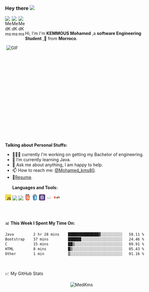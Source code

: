 ### Hey there <img src="https://media.giphy.com/media/hvRJCLFzcasrR4ia7z/giphy.gif" width="25px">

<a href="https://www.linkedin.com/in/mohamed-kemmous-2b8600194/">
  <img align="left" alt="MedKms" width="22px" src="https://raw.githubusercontent.com/peterthehan/peterthehan/master/assets/linkedin.svg" />
</a>
<a href="https://www.instagram.com/mohamed_kms80/">
  <img align="left" alt="MedKms" width="22px" src="https://upload.wikimedia.org/wikipedia/commons/thumb/e/e7/Instagram_logo_2016.svg/132px-Instagram_logo_2016.svg.png" />
</a>
<a href="https://www.hackerrank.com/medmidelt">
  <img align="left" alt="MedKms" width="22px" src="https://cdn.worldvectorlogo.com/logos/hackerrank.svg" />
</a>

<br />
<br />

Hi, I'm I'm **KEMMOUS Mohamed** ,a **software Engineering Student** ,🚀 from **Morroco**.

  <img align="right" alt="GIF" src="https://github.com/abhisheknaiidu/abhisheknaiidu/blob/master/code.gif?raw=true" width="500" height="320" />
  
<br />
<br />
  
**Talking about Personal Stuffs:**

- 👨🏽‍💻 currently I'm working on getting my Bachelor of engineering.
- 🌱 I’m currently learning Java.
- 💬 Ask me about anything, I am happy to help.
- 📫 How to reach me: [@Mohamed_kms80](https://www.instagram.com/mohamed_kms80).
- 📝[Resume](https://drive.google.com/file/d/12j9kG_xh2qJsny2NuvwX9bFcqLjK2MJ0/view?usp=sharing).
  <br />
  <br />
  **Languages and Tools:**

<code><img height="20" src="https://raw.githubusercontent.com/github/explore/80688e429a7d4ef2fca1e82350fe8e3517d3494d/topics/javascript/javascript.png"></code>
<code><img height="20" src="https://upload.wikimedia.org/wikipedia/fr/thumb/2/2e/Java_Logo.svg/1200px-Java_Logo.svg.png"></code>
<code><img height="20" src="https://seeklogo.com/images/C/c-programming-language-logo-9B32D017B1-seeklogo.com.png"></code>
<code><img height="20" src="https://raw.githubusercontent.com/github/explore/80688e429a7d4ef2fca1e82350fe8e3517d3494d/topics/html/html.png"></code>
<code><img height="20" src="https://raw.githubusercontent.com/github/explore/80688e429a7d4ef2fca1e82350fe8e3517d3494d/topics/css/css.png"></code>
<code><img height="20" src="https://raw.githubusercontent.com/github/explore/80688e429a7d4ef2fca1e82350fe8e3517d3494d/topics/bootstrap/bootstrap.png"></code>
<code><img height="20" src="https://raw.githubusercontent.com/github/explore/80688e429a7d4ef2fca1e82350fe8e3517d3494d/topics/mysql/mysql.png"></code>
<code><img height="20" src="https://raw.githubusercontent.com/github/explore/80688e429a7d4ef2fca1e82350fe8e3517d3494d/topics/git/git.png"></code>

<br />
<br />

📊 **This Week I Spent My Time On:**

<!--START_SECTION:waka-->

```text
Java         2 hr 28 mins    ██████████████▓░░░░░░░░░░   58.11 %
Bootstrap    37 mins         ██████░░░░░░░░░░░░░░░░░░░   24.46 %
C            15 mins         ██▒░░░░░░░░░░░░░░░░░░░░░░   09.91 %
HTML         8 mins          █▒░░░░░░░░░░░░░░░░░░░░░░░   05.43 %
Other        1 min           ▒░░░░░░░░░░░░░░░░░░░░░░░░   01.16 %
```

  <br />
  <br />
📈 My GitHub Stats

<p align="center"> <img src="https://github-readme-stats.vercel.app/api?username=MedKms&show_icons=true&theme=gotham" alt="MedKms" />
